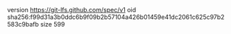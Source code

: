 version https://git-lfs.github.com/spec/v1
oid sha256:f99d31a3b0ddc6b9f09b2b57104a426b01459e41dc2061c625c97b2583c9bafb
size 599
